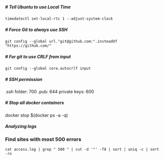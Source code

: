 ##### # Tell Ubuntu to use Local Time 
```
timedatectl set-local-rtc 1 --adjust-system-clock
```

##### # Force Git to always use SSH
```
git config --global url."git@github.com:".insteadOf "https://github.com/"
```

##### # For git to use CRLF from input
```
git config --global core.autocrlf input
```

##### # SSH permission
.ssh folder: 700
.pub: 644
private keys: 600

##### # Stop all docker containers
docker stop $(docker ps -a -q)

##### Analyzing logs
### Find sites with most 500 errors
```
cat access.log | grep " 500 " | cut -d '"' -f8 | sort | uniq -c | sort -rn
```

### 
